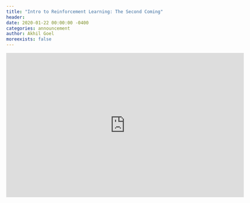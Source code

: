 ```yaml
---
title: "Intro to Reinforcement Learning: The Second Coming"
header: 
date: 2020-01-22 00:00:00 -0400
categories: announcement
author: Akhil Goel
moreexists: false
---
```

<!-- embedded slides should have width="640" height="389" -->
<div class="has-text-centered" style="width:100%;"><iframe src="https://docs.google.com/presentation/d/e/2PACX-1vRrBKdf-XQ4jPhTF8_q8i7-JyH21-JRXg-oUssl-cmhTZJ6hAw1so2QIdB9Q9qmD-jpS9_xkS0ttXe9/embed?start=false&loop=false&delayms=3000" frameborder="0" width="640" height="389" allowfullscreen="true" mozallowfullscreen="true" webkitallowfullscreen="true"></iframe></div>
